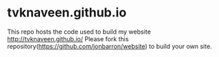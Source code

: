 # tvknaveen.github.io

This repo hosts the code used to build my website http://tvknaveen.github.io/
Please fork this repository(https://github.com/jonbarron/website) to build your own site.
